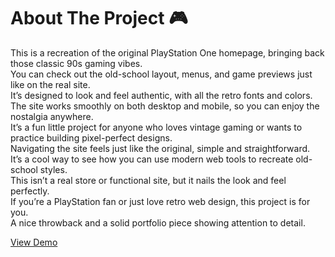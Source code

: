 # About The Project 🎮

This is a recreation of the original PlayStation One homepage, bringing back those classic 90s gaming vibes.  
You can check out the old-school layout, menus, and game previews just like on the real site.  
It’s designed to look and feel authentic, with all the retro fonts and colors.  
The site works smoothly on both desktop and mobile, so you can enjoy the nostalgia anywhere.  
It’s a fun little project for anyone who loves vintage gaming or wants to practice building pixel-perfect designs.  
Navigating the site feels just like the original, simple and straightforward.  
It’s a cool way to see how you can use modern web tools to recreate old-school styles.  
This isn’t a real store or functional site, but it nails the look and feel perfectly.  
If you’re a PlayStation fan or just love retro web design, this project is for you.  
A nice throwback and a solid portfolio piece showing attention to detail.


[View Demo](https://play-station-clone-gray.vercel.app/)
